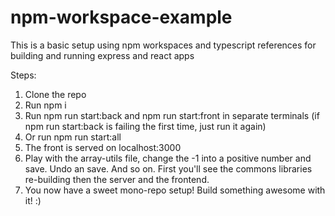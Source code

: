 # npm-workspace-example
This is a basic setup using npm workspaces and typescript references for building and running express and react apps

Steps:
  1) Clone the repo
  2) Run npm i
  3) Run npm run start:back and npm run start:front in separate terminals (if npm run start:back is failing the first time, just run it again)
  4) Or run npm run start:all
  5) The front is served on localhost:3000
  6) Play with the array-utils file, change the -1 into a positive number and save. Undo an save. And so on.
     First you'll see the commons libraries re-building then the server and the frontend.
  7) You now have a sweet mono-repo setup! Build something awesome with it! :)
